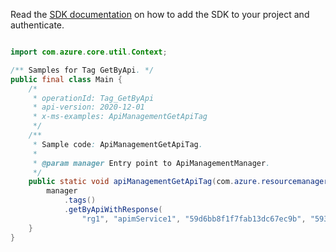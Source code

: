 Read the [SDK documentation](https://github.com/Azure/azure-sdk-for-java/blob/azure-resourcemanager-apimanagement_1.0.0-beta.2/sdk/apimanagement/azure-resourcemanager-apimanagement/README.md) on how to add the SDK to your project and authenticate.

```java

import com.azure.core.util.Context;

/** Samples for Tag GetByApi. */
public final class Main {
    /*
     * operationId: Tag_GetByApi
     * api-version: 2020-12-01
     * x-ms-examples: ApiManagementGetApiTag
     */
    /**
     * Sample code: ApiManagementGetApiTag.
     *
     * @param manager Entry point to ApiManagementManager.
     */
    public static void apiManagementGetApiTag(com.azure.resourcemanager.apimanagement.ApiManagementManager manager) {
        manager
            .tags()
            .getByApiWithResponse(
                "rg1", "apimService1", "59d6bb8f1f7fab13dc67ec9b", "59306a29e4bbd510dc24e5f9", Context.NONE);
    }
}
```
